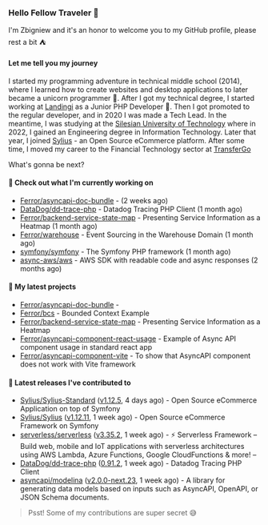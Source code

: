 ### Hello Fellow Traveler 👋

I'm Zbigniew and it's an honor to welcome you to my GitHub profile, please rest a bit ⛺️

#### Let me tell you my journey

I started my programming adventure in technical middle school (2014), where I learned how to create websites and desktop applications to later became a unicorn programmer 🦄. After I got my technical degree, I started working at [Landingi](https://github.com/landingi) as a Junior PHP Developer 🥇. Then I got promoted to the regular developer, and in 2020 I was made a Tech Lead. In the meantime, I was studying at the [Silesian University of Technology](https://www.polsl.pl/en/) where in 2022, I gained an Engineering degree in Information Technology. Later that year, I joined [Sylius](https://github.com/sylius) - an Open Source eCommerce platform. After some time, I moved my career to the Financial Technology sector at [TransferGo](https://github.com/transfergo)

What's gonna be next?

#### 👷 Check out what I'm currently working on

- [Ferror/asyncapi-doc-bundle](https://github.com/Ferror/asyncapi-doc-bundle) -  (2 weeks ago)
- [DataDog/dd-trace-php](https://github.com/DataDog/dd-trace-php) - Datadog Tracing PHP Client (1 month ago)
- [Ferror/backend-service-state-map](https://github.com/Ferror/backend-service-state-map) - Presenting Service Information as a Heatmap (1 month ago)
- [Ferror/warehouse](https://github.com/Ferror/warehouse) - Event Sourcing in the Warehouse Domain (1 month ago)
- [symfony/symfony](https://github.com/symfony/symfony) - The Symfony PHP framework (1 month ago)
- [async-aws/aws](https://github.com/async-aws/aws) - AWS SDK with readable code and async responses (2 months ago)

#### 🌱 My latest projects

- [Ferror/asyncapi-doc-bundle](https://github.com/Ferror/asyncapi-doc-bundle) - 
- [Ferror/bcs](https://github.com/Ferror/bcs) - Bounded Context Example
- [Ferror/backend-service-state-map](https://github.com/Ferror/backend-service-state-map) - Presenting Service Information as a Heatmap
- [Ferror/asyncapi-component-react-usage](https://github.com/Ferror/asyncapi-component-react-usage) - Example of Async API component usage in standard react app
- [Ferror/asyncapi-component-vite](https://github.com/Ferror/asyncapi-component-vite) - To show that AsyncAPI component does not work with Vite framework

#### 🔭 Latest releases I've contributed to

- [Sylius/Sylius-Standard](https://github.com/Sylius/Sylius-Standard) ([v1.12.5](https://github.com/Sylius/Sylius-Standard/releases/tag/v1.12.5), 4 days ago) - Open Source eCommerce Application on top of Symfony
- [Sylius/Sylius](https://github.com/Sylius/Sylius) ([v1.12.11](https://github.com/Sylius/Sylius/releases/tag/v1.12.11), 1 week ago) - Open Source eCommerce Framework on Symfony
- [serverless/serverless](https://github.com/serverless/serverless) ([v3.35.2](https://github.com/serverless/serverless/releases/tag/v3.35.2), 1 week ago) - ⚡ Serverless Framework – Build web, mobile and IoT applications with serverless architectures using AWS Lambda, Azure Functions, Google CloudFunctions &amp; more! – 
- [DataDog/dd-trace-php](https://github.com/DataDog/dd-trace-php) ([0.91.2](https://github.com/DataDog/dd-trace-php/releases/tag/0.91.2), 1 week ago) - Datadog Tracing PHP Client
- [asyncapi/modelina](https://github.com/asyncapi/modelina) ([v2.0.0-next.23](https://github.com/asyncapi/modelina/releases/tag/v2.0.0-next.23), 1 week ago) - A library for generating data models based on inputs such as AsyncAPI, OpenAPI, or JSON Schema documents.

>
> Psst! Some of my contributions are super secret 😅
>
